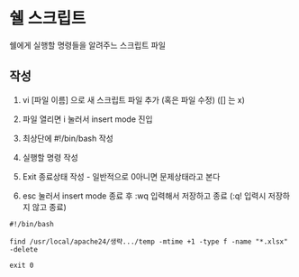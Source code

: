 # 쉘 스크립트
쉘에게 실행할 명령들을 알려주느 스크립트 파일

## 작성
  1. vi [파일 이름] 으로 새 스크립트 파일 추가 (혹은 파일 수정) ([] 는 x)

  2. 파일 열리면 i 눌러서 insert mode 진입
  
  3. 최상단에 #!/bin/bash 작성
  
  4. 실행할 명령 작성

  5. Exit 종료상태 작성 - 일반적으로 0아니면 문제상태라고 본다

  6. esc 눌러서 insert mode 종료 후 :wq 입력해서 저장하고 종료 (:q! 입력시 저장하지 않고 종료)

  ```shell
  #!/bin/bash

  find /usr/local/apache24/생략.../temp -mtime +1 -type f -name "*.xlsx" -delete

  exit 0

  ```









